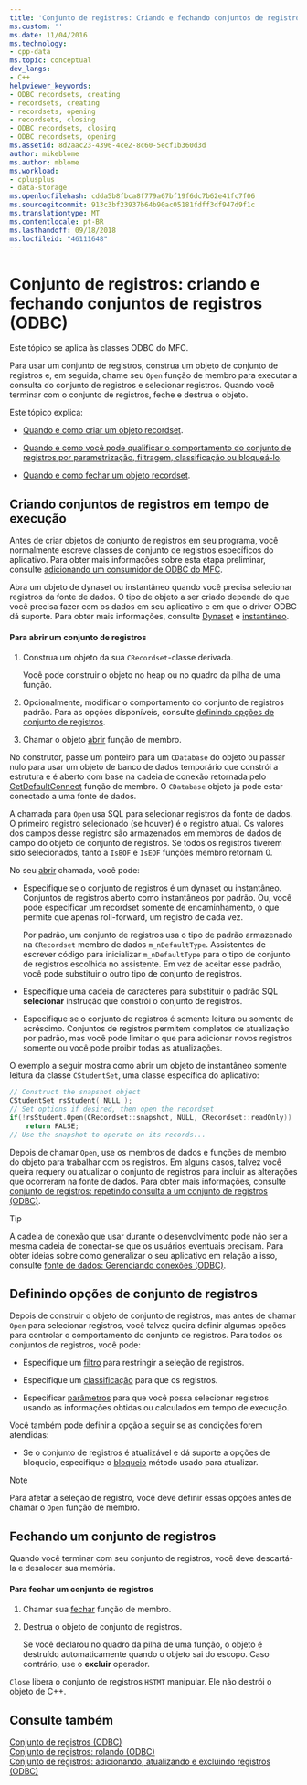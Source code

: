 ```yaml
---
title: 'Conjunto de registros: Criando e fechando conjuntos de registros (ODBC) | Microsoft Docs'
ms.custom: ''
ms.date: 11/04/2016
ms.technology:
- cpp-data
ms.topic: conceptual
dev_langs:
- C++
helpviewer_keywords:
- ODBC recordsets, creating
- recordsets, creating
- recordsets, opening
- recordsets, closing
- ODBC recordsets, closing
- ODBC recordsets, opening
ms.assetid: 8d2aac23-4396-4ce2-8c60-5ecf1b360d3d
author: mikeblome
ms.author: mblome
ms.workload:
- cplusplus
- data-storage
ms.openlocfilehash: cdda5b8fbca8f779a67bf19f6dc7b62e41fc7f06
ms.sourcegitcommit: 913c3bf23937b64b90ac05181fdff3df947d9f1c
ms.translationtype: MT
ms.contentlocale: pt-BR
ms.lasthandoff: 09/18/2018
ms.locfileid: "46111648"
---
```

# <a name="recordset-creating-and-closing-recordsets-odbc"></a>Conjunto de registros: criando e fechando conjuntos de registros (ODBC)

Este tópico se aplica às classes ODBC do MFC.  
  
Para usar um conjunto de registros, construa um objeto de conjunto de registros e, em seguida, chame seu `Open` função de membro para executar a consulta do conjunto de registros e selecionar registros. Quando você terminar com o conjunto de registros, feche e destrua o objeto.  
  
Este tópico explica:  
  
- [Quando e como criar um objeto recordset](#_core_creating_recordsets_at_run_time).  
  
- [Quando e como você pode qualificar o comportamento do conjunto de registros por parametrização, filtragem, classificação ou bloqueá-lo](#_core_setting_recordset_options).  
  
- [Quando e como fechar um objeto recordset](#_core_closing_a_recordset).  
  
##  <a name="_core_creating_recordsets_at_run_time"></a> Criando conjuntos de registros em tempo de execução  

Antes de criar objetos de conjunto de registros em seu programa, você normalmente escreve classes de conjunto de registros específicos do aplicativo. Para obter mais informações sobre esta etapa preliminar, consulte [adicionando um consumidor de ODBC do MFC](../../mfc/reference/adding-an-mfc-odbc-consumer.md).  
  
Abra um objeto de dynaset ou instantâneo quando você precisa selecionar registros da fonte de dados. O tipo de objeto a ser criado depende do que você precisa fazer com os dados em seu aplicativo e em que o driver ODBC dá suporte. Para obter mais informações, consulte [Dynaset](../../data/odbc/dynaset.md) e [instantâneo](../../data/odbc/snapshot.md).  
  
#### <a name="to-open-a-recordset"></a>Para abrir um conjunto de registros  
  
1. Construa um objeto da sua `CRecordset`-classe derivada.  
  
     Você pode construir o objeto no heap ou no quadro da pilha de uma função.  
  
1. Opcionalmente, modificar o comportamento do conjunto de registros padrão. Para as opções disponíveis, consulte [definindo opções de conjunto de registros](#_core_setting_recordset_options).  
  
1. Chamar o objeto [abrir](../../mfc/reference/crecordset-class.md#open) função de membro.  
  
No construtor, passe um ponteiro para um `CDatabase` do objeto ou passar nulo para usar um objeto de banco de dados temporário que constrói a estrutura e é aberto com base na cadeia de conexão retornada pelo [GetDefaultConnect](../../mfc/reference/crecordset-class.md#getdefaultconnect) função de membro. O `CDatabase` objeto já pode estar conectado a uma fonte de dados.  
  
A chamada para `Open` usa SQL para selecionar registros da fonte de dados. O primeiro registro selecionado (se houver) é o registro atual. Os valores dos campos desse registro são armazenados em membros de dados de campo do objeto de conjunto de registros. Se todos os registros tiverem sido selecionados, tanto a `IsBOF` e `IsEOF` funções membro retornam 0.  
  
No seu [abrir](../../mfc/reference/crecordset-class.md#open) chamada, você pode:  
  
- Especifique se o conjunto de registros é um dynaset ou instantâneo. Conjuntos de registros aberto como instantâneos por padrão. Ou, você pode especificar um recordset somente de encaminhamento, o que permite que apenas roll-forward, um registro de cada vez.  
  
     Por padrão, um conjunto de registros usa o tipo de padrão armazenado na `CRecordset` membro de dados `m_nDefaultType`. Assistentes de escrever código para inicializar `m_nDefaultType` para o tipo de conjunto de registros escolhida no assistente. Em vez de aceitar esse padrão, você pode substituir o outro tipo de conjunto de registros.  
  
- Especifique uma cadeia de caracteres para substituir o padrão SQL **selecionar** instrução que constrói o conjunto de registros.  
  
- Especifique se o conjunto de registros é somente leitura ou somente de acréscimo. Conjuntos de registros permitem completos de atualização por padrão, mas você pode limitar o que para adicionar novos registros somente ou você pode proibir todas as atualizações.  
  
O exemplo a seguir mostra como abrir um objeto de instantâneo somente leitura da classe `CStudentSet`, uma classe específica do aplicativo:  
  
```cpp  
// Construct the snapshot object  
CStudentSet rsStudent( NULL );  
// Set options if desired, then open the recordset  
if(!rsStudent.Open(CRecordset::snapshot, NULL, CRecordset::readOnly))  
    return FALSE;  
// Use the snapshot to operate on its records...  
```  
  
Depois de chamar `Open`, use os membros de dados e funções de membro do objeto para trabalhar com os registros. Em alguns casos, talvez você queira requery ou atualizar o conjunto de registros para incluir as alterações que ocorreram na fonte de dados. Para obter mais informações, consulte [conjunto de registros: repetindo consulta a um conjunto de registros (ODBC)](../../data/odbc/recordset-requerying-a-recordset-odbc.md).  
  
> [!TIP]
>  A cadeia de conexão que usar durante o desenvolvimento pode não ser a mesma cadeia de conectar-se que os usuários eventuais precisam. Para obter ideias sobre como generalizar o seu aplicativo em relação a isso, consulte [fonte de dados: Gerenciando conexões (ODBC)](../../data/odbc/data-source-managing-connections-odbc.md).  
  
##  <a name="_core_setting_recordset_options"></a> Definindo opções de conjunto de registros  

Depois de construir o objeto de conjunto de registros, mas antes de chamar `Open` para selecionar registros, você talvez queira definir algumas opções para controlar o comportamento do conjunto de registros. Para todos os conjuntos de registros, você pode:  
  
- Especifique um [filtro](../../data/odbc/recordset-filtering-records-odbc.md) para restringir a seleção de registros.  
  
- Especifique um [classificação](../../data/odbc/recordset-sorting-records-odbc.md) para que os registros.  
  
- Especificar [parâmetros](../../data/odbc/recordset-parameterizing-a-recordset-odbc.md) para que você possa selecionar registros usando as informações obtidas ou calculados em tempo de execução.  
  
Você também pode definir a opção a seguir se as condições forem atendidas:  
  
- Se o conjunto de registros é atualizável e dá suporte a opções de bloqueio, especifique o [bloqueio](../../data/odbc/recordset-locking-records-odbc.md) método usado para atualizar.  
  
> [!NOTE]
>  Para afetar a seleção de registro, você deve definir essas opções antes de chamar o `Open` função de membro.  
  
##  <a name="_core_closing_a_recordset"></a> Fechando um conjunto de registros  

Quando você terminar com seu conjunto de registros, você deve descartá-la e desalocar sua memória.  
  
#### <a name="to-close-a-recordset"></a>Para fechar um conjunto de registros  
  
1. Chamar sua [fechar](../../mfc/reference/crecordset-class.md#close) função de membro.  
  
1. Destrua o objeto de conjunto de registros.  
  
     Se você declarou no quadro da pilha de uma função, o objeto é destruído automaticamente quando o objeto sai do escopo. Caso contrário, use o **excluir** operador.  
  
`Close` libera o conjunto de registros `HSTMT` manipular. Ele não destrói o objeto de C++.  
  
## <a name="see-also"></a>Consulte também  

[Conjunto de registros (ODBC)](../../data/odbc/recordset-odbc.md)<br/>
[Conjunto de registros: rolando (ODBC)](../../data/odbc/recordset-scrolling-odbc.md)<br/>
[Conjunto de registros: adicionando, atualizando e excluindo registros (ODBC)](../../data/odbc/recordset-adding-updating-and-deleting-records-odbc.md)